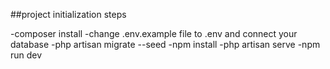 ##project initialization steps 

-composer install
-change .env.example file to .env and connect your database
-php artisan migrate --seed
-npm install
-php artisan serve
-npm run dev